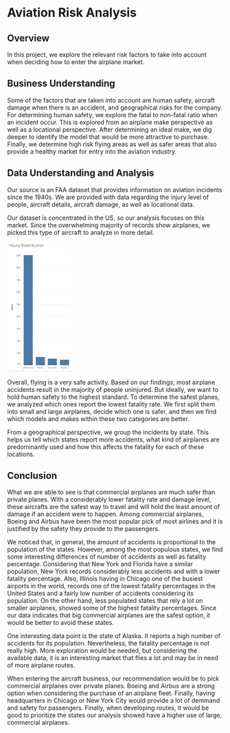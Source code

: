 # Aviation Risk Analysis
## Overview
In this project, we explore the relevant risk factors to take into account when deciding how to enter the airplane market. 
## Business Understanding
Some of the factors that are taken into account are human safety, aircraft damage when there is an accident, and geographical risks for the company. For determining human safety, we explore the fatal to non-fatal ratio when an incident occur. This is explored from an airplane make perspective as well as a locational perspective. After determining an ideal make, we dig deeper to identify the model that would be more attractive to purchase. Finally, we determine high risk flying areas as well as safer areas that also provide a healthy market for entry into the aviation industry.
## Data Understanding and Analysis
Our source is an FAA dataset that provides information on aviation incidents since the 1940s. We are provided with data regarding the injury level of people, aircraft details,
aircraft damage, as well as locational data. 

Our dataset is concentrated in the US, so our analysis focuses on this market. Since the overwhelming majority of records show airplanes, we picked this type of aircraft to analyze in more detail.

<img src="Images/injury_distribution.jpg" alt="injury_distribution" width="150" height="300"/>

Overall, flying is a very safe activity. Based on our findings, most airplane accidents result in the majority of people uninjured. But ideally, we want to hold human safety to the highest standard. To determine the safest planes, we analyzed which ones report the lowest fatality rate. We first split them into small and large airplanes, decide which one is safer, and then we find which models and makes within these two categories are better.

From a geographical perspective, we group the incidents by state. This helps us tell which states report more accidents, what kind of airplanes are predominantly used and how this affects the fatality for each of these locations. 
## Conclusion
What we are able to see is that commercial airplanes are much safer than private planes. With a considerably lower fatality rate and damage level, these aircrafts are the safest way to travel and will hold the least amount of damage if an accident were to happen. Among commercial airplanes, Boeing and Airbus have been the most popular pick of most airlines and it is justified by the safety they provide to the passengers.

We noticed that, in general, the amount of accidents is proportional to the population of the states. However, among the most populous states, we find some interesting differences of number of accidents as well as fatality percentage. Considering that New York and Florida have a similar population, New York records considerably less accidents and with a lower fatality percentage. Also, Illinois having in Chicago one of the busiest airports in the world, records one of the lowest fatality percentages in the United States and a fairly low number of accidents considering its population. On the other hand, less populated states that rely a lot on smaller airplanes, showed some of the highest fatality percentages. Since our data indicates that big commercial airplanes are the safest option, it would be better to avoid these states. 

One interesting data point is the state of Alaska. It reports a high number of accidents for its population. Nevertheless, the fatality percentage is not really high. More exploration would be needed, but considering the available data, it is an interesting market that flies a lot and may be in need of more airplane routes.

When entering the aircraft business, our recommendation would be to pick commercial airplanes over private planes. Boeing and Airbus are a strong option when considering the purchase of an airplane fleet. Finally, having headquarters in Chicago or New York City would provide a lot of demmand and safety for passengers. Finally, when developing routes, it would be good to prioritize the states our analysis showed have a higher use of large, commercial airplanes. 
